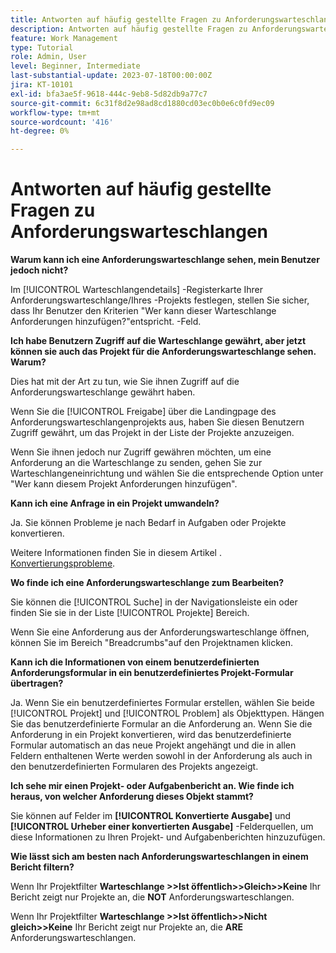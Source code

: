 ```yaml
---
title: Antworten auf häufig gestellte Fragen zu Anforderungswarteschlangen
description: Antworten auf häufig gestellte Fragen zu Anforderungswarteschlangen in [!DNL  Workfront].
feature: Work Management
type: Tutorial
role: Admin, User
level: Beginner, Intermediate
last-substantial-update: 2023-07-18T00:00:00Z
jira: KT-10101
exl-id: bfa3ae5f-9618-444c-9eb8-5d82db9a77c7
source-git-commit: 6c31f8d2e98ad8cd1880cd03ec0b0e6c0fd9ec09
workflow-type: tm+mt
source-wordcount: '416'
ht-degree: 0%

---
```


# Antworten auf häufig gestellte Fragen zu Anforderungswarteschlangen

**Warum kann ich eine Anforderungswarteschlange sehen, mein Benutzer jedoch nicht?**

Im [!UICONTROL Warteschlangendetails] -Registerkarte Ihrer Anforderungswarteschlange/Ihres -Projekts festlegen, stellen Sie sicher, dass Ihr Benutzer den Kriterien &quot;Wer kann dieser Warteschlange Anforderungen hinzufügen?&quot;entspricht. -Feld.

**Ich habe Benutzern Zugriff auf die Warteschlange gewährt, aber jetzt können sie auch das Projekt für die Anforderungswarteschlange sehen. Warum?**

Dies hat mit der Art zu tun, wie Sie ihnen Zugriff auf die Anforderungswarteschlange gewährt haben.

Wenn Sie die [!UICONTROL Freigabe] über die Landingpage des Anforderungswarteschlangenprojekts aus, haben Sie diesen Benutzern Zugriff gewährt, um das Projekt in der Liste der Projekte anzuzeigen.

Wenn Sie ihnen jedoch nur Zugriff gewähren möchten, um eine Anforderung an die Warteschlange zu senden, gehen Sie zur Warteschlangeneinrichtung und wählen Sie die entsprechende Option unter &quot;Wer kann diesem Projekt Anforderungen hinzufügen&quot;.

**Kann ich eine Anfrage in ein Projekt umwandeln?**

Ja. Sie können Probleme je nach Bedarf in Aufgaben oder Projekte konvertieren.

Weitere Informationen finden Sie in diesem Artikel . [Konvertierungsprobleme](https://experienceleague.adobe.com/docs/workfront/using/manage-work/issues/convert-issues/convert-issues-overview.html?lang=en).

**Wo finde ich eine Anforderungswarteschlange zum Bearbeiten?**

Sie können die [!UICONTROL Suche] in der Navigationsleiste ein oder finden Sie sie in der Liste [!UICONTROL Projekte] Bereich.

Wenn Sie eine Anforderung aus der Anforderungswarteschlange öffnen, können Sie im Bereich &quot;Breadcrumbs&quot;auf den Projektnamen klicken.

**Kann ich die Informationen von einem benutzerdefinierten Anforderungsformular in ein benutzerdefiniertes Projekt-Formular übertragen?**

Ja. Wenn Sie ein benutzerdefiniertes Formular erstellen, wählen Sie beide [!UICONTROL Projekt] und [!UICONTROL Problem] als Objekttypen. Hängen Sie das benutzerdefinierte Formular an die Anforderung an. Wenn Sie die Anforderung in ein Projekt konvertieren, wird das benutzerdefinierte Formular automatisch an das neue Projekt angehängt und die in allen Feldern enthaltenen Werte werden sowohl in der Anforderung als auch in den benutzerdefinierten Formularen des Projekts angezeigt.

**Ich sehe mir einen Projekt- oder Aufgabenbericht an. Wie finde ich heraus, von welcher Anforderung dieses Objekt stammt?**

Sie können auf Felder im **[!UICONTROL Konvertierte Ausgabe]** und **[!UICONTROL Urheber einer konvertierten Ausgabe]** -Felderquellen, um diese Informationen zu Ihren Projekt- und Aufgabenberichten hinzuzufügen.

**Wie lässt sich am besten nach Anforderungswarteschlangen in einem Bericht filtern?**

Wenn Ihr Projektfilter **Warteschlange >>Ist öffentlich>>Gleich>>Keine** Ihr Bericht zeigt nur Projekte an, die **NOT** Anforderungswarteschlangen.

Wenn Ihr Projektfilter **Warteschlange >>Ist öffentlich>>Nicht gleich>>Keine** Ihr Bericht zeigt nur Projekte an, die **ARE** Anforderungswarteschlangen.
